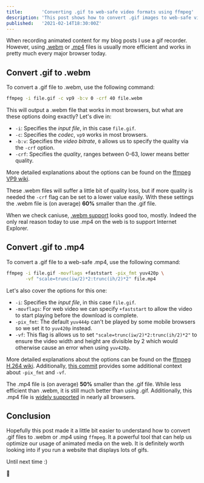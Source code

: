 ```yaml
---
title:       'Converting .gif to web-safe video formats using ffmpeg'
description: 'This post shows how to convert .gif images to web-safe video formats using ffmpeg cli. These formats produce smaller files which means less data to load!'
published:   '2021-02-14T18:30:00Z'
---
```


When recording animated content for my blog posts I use a gif recorder. However,
using [.webm](https://caniuse.com/?search=webm "View caniuse.com webm support") or [.mp4](https://caniuse.com/?search=mp4 "View caniuse.com mp4 support")
files is usually more efficient and works in pretty much every major browser today.

## Convert .gif to .webm

To convert a .gif file to .webm, use the following command:

```bash
ffmpeg -i file.gif -c vp9 -b:v 0 -crf 40 file.webm
```

This will output a .webm file that works in most browsers, but what are these options
doing exactly? Let's dive in:

- `-i`: Specifies the _input file_, in this case `file.gif`.
- `-c`: Specifies the _codec_, `vp9` works in most browsers.
- `-b:v`: Specifies the _video bitrate_, `0` allows us to specify the quality via the `-crf` option.
- `-crf`: Specifies the _quality_, ranges between 0-63, lower means better quality.

More detailed explanations about the options can be found on the [ffmpeg VP9 wiki](https://trac.ffmpeg.org/wiki/Encode/VP9 "Visit ffmpeg VP9 wiki").

These .webm files will suffer a little bit of quality loss, but if more quality is
needed the `-crf` flag can be set to a lower value easily. With these settings
the .webm file is (on average) **60%** smaller than the .gif file.

When we check caniuse, [.webm support](https://caniuse.com/?search=webm "View caniuse.com webm support") looks good too, mostly.
Indeed the only real reason today to use .mp4 on the web is to support Internet Explorer.

<Caniuse data={{{caniuse:webm}}} />

## Convert .gif to .mp4

To convert a .gif file to a web-safe .mp4, use the following command:

```bash
ffmpeg -i file.gif -movflags +faststart -pix_fmt yuv420p \
       -vf "scale=trunc(iw/2)*2:trunc(ih/2)*2" file.mp4
```

Let's also cover the options for this one:

- `-i`: Specifies the _input file_, in this case `file.gif`.
- `-movflags`: For web video we can specify `+faststart` to allow the video to start playing before the download is complete.
- `-pix_fmt`: The default `yuv444p` can't be played by some mobile browsers so we set it to `yuv420p` instead.
- `-vf`: This flag is allows us to set `"scale=trunc(iw/2)*2:trunc(ih/2)*2"` to ensure the video width and height are divisible by 2 which would otherwise cause an error when using `yuv420p`.

More detailed explanations about the options can be found on the [ffmpeg H.264 wiki](https://trac.ffmpeg.org/wiki/Encode/H.264 "Visit ffmpeg H.264 wiki").
Additionally, [this commit](https://github.com/manateelazycat/deepin-screen-recorder/commit/a49612faed28fc70a98aa117839cc67d96b99761 "Read details about pix_fmt and vf flags command line flags")
provides some additional context about `-pix_fmt` and `-vf`.

The .mp4 file is (on average) **50%** smaller than the .gif file. While less efficient
than .webm, it is still much better than using .gif. Additionally, this .mp4 file is [widely supported](https://caniuse.com/?search=mp4 "View caniuse.com mp4 support")
in nearly all browsers.

<Caniuse data={{{caniuse:mpeg4}}} />

## Conclusion

Hopefully this post made it a little bit easier to understand how to convert
.gif files to .webm or .mp4 using `ffmpeg`. It a powerful tool that can help us
optimize our usage of animated media on the web. It is definitely worth looking
into if you run a website that displays lots of gifs.

Until next time :)

:wave:
